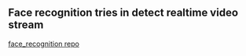 ## Face recognition tries in detect realtime video stream

[face_recognition repo](https://github.com/ageitgey/face_recognition)